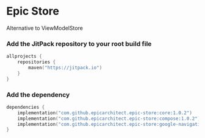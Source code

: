 # Epic Store
Alternative to ViewModelStore

### Add the JitPack repository to your root build file

```Kotlin
allprojects {
    repositories {
        maven("https://jitpack.io")
    }
}
```

### Add the dependency

```Kotlin
dependencies {
    implementation("com.github.epicarchitect.epic-store:core:1.0.2")
    implementation("com.github.epicarchitect.epic-store:compose:1.0.2") // contains core module
    implementation("com.github.epicarchitect.epic-store:google-navigation-compose:1.0.2") // contains compose and core module
}
```
